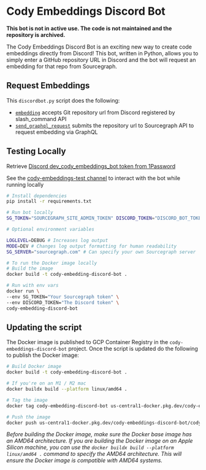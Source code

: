# Cody Embeddings Discord Bot

**This bot is not in active use. The code is not maintained and the repository is archived.**


The Cody Embeddings Discord Bot is an exciting new way to create code embeddings directly from Discord! This bot, written in Python, allows you to simply enter a GitHub repository URL in Discord and the bot will request an embedding for that repo from Sourcegraph.

## Request Embeddings

This `discordbot.py` script does the following:

- [`embedding`](https://sourcegraph.com/github.com/sourcegraph/cody-embeddings-discord-bot/-/blob/discordbot.py?L62) accepts Git repository url from Discord registered by slash_command API
- [`send_graphql_request`](https://sourcegraph.com/github.com/sourcegraph/cody-embeddings-discord-bot/-/blob/discordbot.py?L30) submits the repository url to Sourcegraph API to request embedding via GraphQL

## Testing Locally

Retrieve [Discord dev_cody_embeddings_bot token from 1Password](https://start.1password.com/open/i?a=HEDEDSLHPBFGRBTKAKJWE23XX4&v=dnrhbauihkhjs5ag6vszsme45a&i=7v7petpsowuvd7iwl6xhfg34ey&h=my.1password.com)

See the [cody-embeddings-test channel](https://discord.com/channels/969688426372825169/1126274921820074096) to interact with the bot while running locally

```bash
# Install dependencies
pip install -r requirements.txt

# Run bot locally
SG_TOKEN="SOURCEGRAPH_SITE_ADMIN_TOKEN" DISCORD_TOKEN="DISCORD_BOT_TOKEN" python3 discordbot.py

# Optional environment variables

LOGLEVEL=DEBUG # Increases log output
MODE=DEV # Changes log output formatting for human readability
SG_SERVER="sourcegraph.com" # Can specify your own Sourcegraph server

# To run the Docker image locally
# Build the image
docker build -t cody-embedding-discord-bot .

# Run with env vars
docker run \
--env SG_TOKEN="Your Sourcegraph token" \
--env DISCORD_TOKEN="The Discord token" \
cody-embedding-discord-bot
```

## Updating the script

The Docker image is published to GCP Container Registry in the `cody-embeddings-discord-bot` project. Once the script is updated do the following to publish the Docker image:

```bash
# Build Docker image
docker build -t cody-embedding-discord-bot .

# If you're on an M1 / M2 mac
docker buildx build --platform linux/amd64 .

# Tag the image
docker tag cody-embedding-discord-bot us-central1-docker.pkg.dev/cody-embeddings-discord-bot/cody-embeddings-discord-bot/cody-embedding-discord-bot

# Push the image
docker push us-central1-docker.pkg.dev/cody-embeddings-discord-bot/cody-embeddings-discord-bot/cody-embedding-discord-bot
```

*Before building the Docker image, make sure the Docker base image has an AMD64 architecture. If you are building the Docker image on an Apple Silicon machine, you can use the `docker buildx build --platform linux/amd64 .` command to specify the AMD64 architecture. This will ensure the Docker image is compatible with AMD64 systems.*

